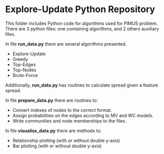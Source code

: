 Explore-Update Python Repository
===================


This folder includes Python code for algorithms used for PIMUS problem. There are 3 python files: one containing algorithms, and 2 others auxiliary files. 

In file **run_data.py** there are several algorithms presented. 

- Explore-Update
- Greedy
- Top-Edges
- Top-Nodes
- Brute-Force

Additionally, **run_data.py** has routines to calculate spread given a feature spread. 

In file **prepare_data.py** there are routines to:

- Convert indexes of nodes to the correct format.
- Assign probabilities on the edges according to MV and WC models.
- Write communities and node memberships to the files. 

In file **visualise_data.py** there are methods to:

- Relationship plotting (with or without double y-axis)
- Bar plotting (with or without double y-axis)